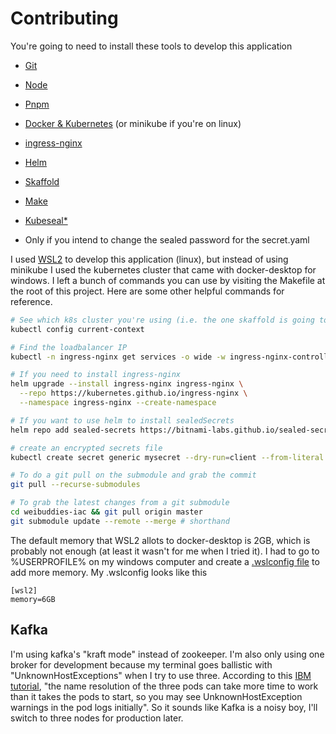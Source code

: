 # Contributing

You're going to need to install these tools to develop this application

- [Git](https://git-scm.com/)

- [Node](https://nodejs.org/en/)

- [Pnpm](https://pnpm.io/)

- [Docker & Kubernetes](https://www.docker.com/products/docker-desktop) (or minikube if you're on linux)

- [ingress-nginx](https://kubernetes.github.io/ingress-nginx/deploy/)

- [Helm](https://helm.sh/docs/intro/install/#helm)

- [Skaffold](https://skaffold.dev/docs/install/)

- [Make](https://stackoverflow.com/questions/32127524/how-to-install-and-use-make-in-windows)

- [Kubeseal\*](https://github.com/bitnami-labs/sealed-secrets)

* Only if you intend to change the sealed password for the secret.yaml

I used [WSL2](https://docs.microsoft.com/en-us/windows/wsl/compare-versions) to develop this application (linux), but instead of using minikube I used the kubernetes cluster that came with docker-desktop for windows. I left a bunch of commands you can use by visiting the Makefile at the root of this project. Here are some other helpful commands for reference.

```bash
# See which k8s cluster you're using (i.e. the one skaffold is going to use)
kubectl config current-context

# Find the loadbalancer IP
kubectl -n ingress-nginx get services -o wide -w ingress-nginx-controller

# If you need to install ingress-nginx
helm upgrade --install ingress-nginx ingress-nginx \
  --repo https://kubernetes.github.io/ingress-nginx \
  --namespace ingress-nginx --create-namespace

# If you want to use helm to install sealedSecrets
helm repo add sealed-secrets https://bitnami-labs.github.io/sealed-secrets

# create an encrypted secrets file
kubectl create secret generic mysecret --dry-run=client --from-literal foo=bar --output json | kubeseal | tee mysecret.yaml

# To do a git pull on the submodule and grab the commit
git pull --recurse-submodules

# To grab the latest changes from a git submodule
cd weibuddies-iac && git pull origin master
git submodule update --remote --merge # shorthand
```

The default memory that WSL2 allots to docker-desktop is 2GB, which is probably not enough (at least it wasn't for me when I tried it). I had to go to %USERPROFILE% on my windows computer and create a [.wslconfig file](https://docs.microsoft.com/en-us/windows/wsl/wsl-config#configure-global-options-with-wslconfig) to add more memory. My .wslconfig looks like this

```
[wsl2]
memory=6GB
```

## Kafka

I'm using kafka's "kraft mode" instead of zookeeper. I'm also only using one broker for development because my terminal goes ballistic with "UnknownHostExceptions" when I try to use three. According to this [IBM tutorial](https://developer.ibm.com/tutorials/kafka-in-kubernetes/), "the name resolution of the three pods can take more time to work than it takes the pods to start, so you may see UnknownHostException warnings in the pod logs initially". So it sounds like Kafka is a noisy boy, I'll switch to three nodes for production later.
